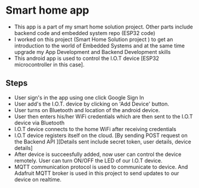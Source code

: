 # Smart home app
- This app is a part of my smart home solution project. Other parts include backend code and embedded system repo (ESP32 code)
- I worked on this project (Smart Home Solution project ) to get an introduction to the world of Embedded Systems and at the same time upgrade my App Development and Backend Development skills
- This android app is used to control the I.O.T device [ESP32 microcontroller in this case]. 

## Steps
- User sign's in the app using one click Google Sign In
- User add's the I.O.T. device by clicking on 'Add Device' button.
- User turns on Bluetooth and location of the android device.
- User then enters his/her WiFi credentials which are then sent to the I.O.T device via Bluetooth
- I.O.T device connects to the home WiFi after receiving credentials
- I.O.T device registers itself on the cloud. [By sending POST request on the Backend API ][Details sent include secret token, user details, device details]
- After device is succeesfully added, now user can control the device remotely. User can turn ON/OFF the LED of our I.O.T device.
- MQTT communication protocol is used to communicate to device. And Adafruit MQTT broker is used in this project to send updates to our device on realtime.
